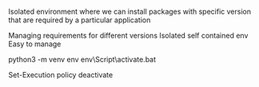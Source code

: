 Isolated environment where we can install packages with specific version that are
required by a particular application

Managing requirements for different versions 
Isolated self contained env
Easy to manage


python3 -m venv env
env\Script\activate.bat

Set-Execution policy
deactivate


